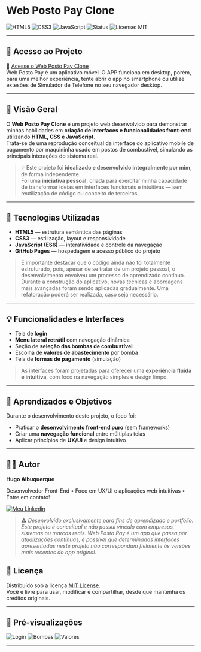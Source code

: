 # Web Posto Pay Clone

![HTML5](https://img.shields.io/badge/HTML5-E34F26?style=for-the-badge&logo=html5&logoColor=white)
![CSS3](https://img.shields.io/badge/CSS3-1572B6?style=for-the-badge&logo=css3&logoColor=white)
![JavaScript](https://img.shields.io/badge/JavaScript-F7DF1E?style=for-the-badge&logo=javascript&logoColor=black)
![Status](https://img.shields.io/badge/Status-Em%20Desenvolvimento-yellow?style=for-the-badge)
![License: MIT](https://img.shields.io/badge/License-MIT-green?style=for-the-badge)

---

## 🚀 Acesso ao Projeto

🔗 [Acesse o Web Posto Pay Clone](https://hugoalbuquerque1993.github.io/Projetos/web_posto/index.html)  
Web Posto Pay é um aplicativo móvel. O APP funciona em desktop, porém, para uma melhor experiência, tente abrir o app no smartphone ou utilize extesões de Simulador de Telefone no seu navegador desktop.

---

## 🧭 Visão Geral

O **Web Posto Pay Clone** é um projeto web desenvolvido para demonstrar minhas habilidades em **criação de interfaces e funcionalidades front-end** utilizando **HTML, CSS e JavaScript**.  
Trata-se de uma reprodução conceitual da interface do aplicativo mobile de pagamento por maquininha usado em postos de combustível, simulando as principais interações do sistema real.

> 💡 Este projeto foi **idealizado e desenvolvido integralmente por mim**, de forma independente.  
> Foi uma **iniciativa pessoal**, criada para exercitar minha capacidade de transformar ideias em interfaces funcionais e intuitivas — sem reutilização de código ou conceito de terceiros.

---

## 🧱 Tecnologias Utilizadas

- **HTML5** — estrutura semântica das páginas
- **CSS3** — estilização, layout e responsividade
- **JavaScript (ES6)** — interatividade e controle da navegação
- **GitHub Pages** — hospedagem e acesso público do projeto

> É importante destacar que o código ainda não foi totalmente estruturado, pois, apesar de se tratar de um projeto pessoal, o desenvolvimento envolveu um processo de aprendizado contínuo. Durante a construção do aplicativo, novas técnicas e abordagens mais avançadas foram sendo aplicadas gradualmente. Uma refatoração poderá ser realizada, caso seja necessário.

---

## 💡 Funcionalidades e Interfaces

- Tela de **login**
- **Menu lateral retrátil** com navegação dinâmica
- Seção de **seleção das bombas de combustível**
- Escolha de **valores de abastecimento** por bomba
- Tela de **formas de pagamento** (simulação)

> As interfaces foram projetadas para oferecer uma **experiência fluida e intuitiva**, com foco na navegação simples e design limpo.

---

## 🧠 Aprendizados e Objetivos

Durante o desenvolvimento deste projeto, o foco foi:

- Praticar o **desenvolvimento front-end puro** (sem frameworks)
- Criar uma **navegação funcional** entre múltiplas telas
- Aplicar princípios de **UX/UI** e design intuitivo

---

## 👨‍💻 Autor

**Hugo Albuquerque**

Desenvolvedor Front-End • Foco em UX/UI e aplicações web intuitivas • Entre em contato!

[![Meu Linkedin](./img/linkedin.png)](https://www.linkedin.com/in/hugoalbuquerque1993)

> ⚠️ _Desenvolvido exclusivamente para fins de aprendizado e portfólio. Este projeto é conceitual e não possui vínculo com empresas, sistemas ou marcas reais. Web Posto Pay é um app que passa por atualizações contínuas, é possível que determinadas interfaces apresentadas neste projeto não correspondam fielmente às versões mais recentes do app original._

## 📜 Licença

Distribuído sob a licença [MIT License](LICENSE).  
Você é livre para usar, modificar e compartilhar, desde que mantenha os créditos originais.

---

## 📸 Pré-visualizações

![Login](./img/web_posto_login_popup.png)
![Bombas](./img/web_posto_bombas_popup.png)
![Valores](./img/web_posto_valores_popup.png)

---
